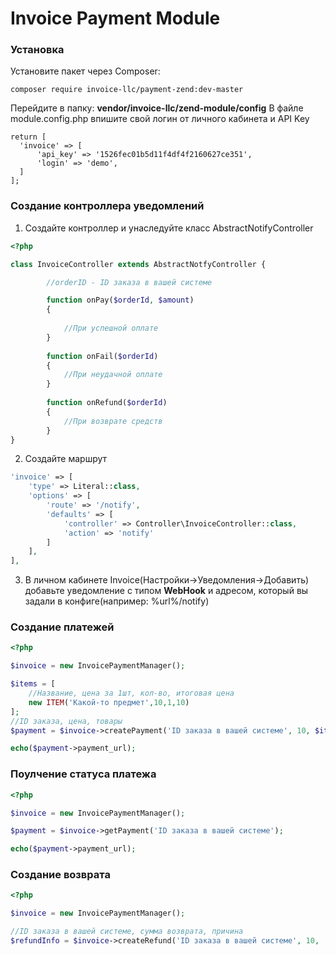 <h1>Invoice Payment Module</h1>

<h3>Установка</h3>

Установите пакет через Composer:
```
composer require invoice-llc/payment-zend:dev-master
```

Перейдите в папку: **vendor/invoice-llc/zend-module/config**
В файле module.config.php впишите свой логин от личного кабинета и API Key
```
return [
  'invoice' => [
      'api_key' => '1526fec01b5d11f4df4f2160627ce351',
      'login' => 'demo',
  ]
];
```

<h3>Создание контроллера уведомлений</h3>

1. Создайте контроллер и унаследуйте класс AbstractNotifyController

```php
<?php

class InvoiceController extends AbstractNotfyController {

        //orderID - ID заказа в вашей системе

        function onPay($orderId, $amount)
        {
    
            //При успешной оплате
        }
    
        function onFail($orderId)
        {
            //При неудачной оплате
        }
    
        function onRefund($orderId)
        {
            //При возврате средств
        }
}
```

2. Создайте маршрут

```php
'invoice' => [
    'type' => Literal::class,
    'options' => [
        'route' => '/notify',
        'defaults' => [
            'controller' => Controller\InvoiceController::class,
            'action' => 'notify'
        ]
    ],
],
```

3. В личном кабинете Invoice(Настройки->Уведомления->Добавить) добавьте уведомление с типом **WebHook**
и адресом, который вы задали в конфиге(например: %url%/notify)

<h3>Создание платежей</h3>

```php
<?php

$invoice = new InvoicePaymentManager();

$items = [
    //Название, цена за 1шт, кол-во, итоговая цена
    new ITEM('Какой-то предмет',10,1,10)
];
//ID заказа, цена, товары
$payment = $invoice->createPayment('ID заказа в вашей системе', 10, $items);

echo($payment->payment_url);
```

<h3>Поулчение статуса платежа</h3>

```php
<?php

$invoice = new InvoicePaymentManager();

$payment = $invoice->getPayment('ID заказа в вашей системе');

echo($payment->payment_url);
```

<h3>Создание возврата</h3>

```php
<?php

$invoice = new InvoicePaymentManager();

//ID заказа в вашей системе, сумма возврата, причина
$refundInfo = $invoice->createRefund('ID заказа в вашей системе', 10, 'Причина');

```
